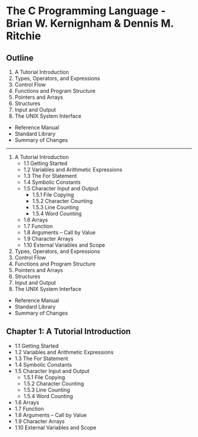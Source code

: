 # The C Programming Language - Brian W. Kernignham & Dennis M. Ritchie

## Outline

1. A Tutorial Introduction
2. Types, Operators, and Expressions
3. Control Flow
4. Functions and Program Structure
5. Pointers and Arrays
6. Structures
7. Input and Output
8. The UNIX System Interface
- Reference Manual
- Standard Library
- Summary of Changes

---

1. A Tutorial Introduction
    - 1.1 Getting Started
    - 1.2 Variables and Arithmetic Expressions
    - 1.3 The For Statement
    - 1.4 Symbolic Constants
    - 1.5 Character Input and Output 
      - 1.5.1 File Copying
      - 1.5.2 Character Counting
      - 1.5.3 Line Counting
      - 1.5.4 Word Counting
    - 1.6 Arrays
    - 1.7 Function
    - 1.8 Arguments – Call by Value
    - 1.9 Character Arrays
    - 1.10 External Variables and Scope
2. Types, Operators, and Expressions
3. Control Flow
4. Functions and Program Structure
5. Pointers and Arrays
6. Structures
7. Input and Output
8. The UNIX System Interface
- Reference Manual
- Standard Library
- Summary of Changes

## Chapter 1: A Tutorial Introduction

- 1.1 Getting Started
- 1.2 Variables and Arithmetic Expressions
- 1.3 The For Statement
- 1.4 Symbolic Constants
- 1.5 Character Input and Output 
  - 1.5.1 File Copying
  - 1.5.2 Character Counting
  - 1.5.3 Line Counting
  - 1.5.4 Word Counting
- 1.6 Arrays
- 1.7 Function
- 1.8 Arguments – Call by Value
- 1.9 Character Arrays
- 1.10 External Variables and Scope
